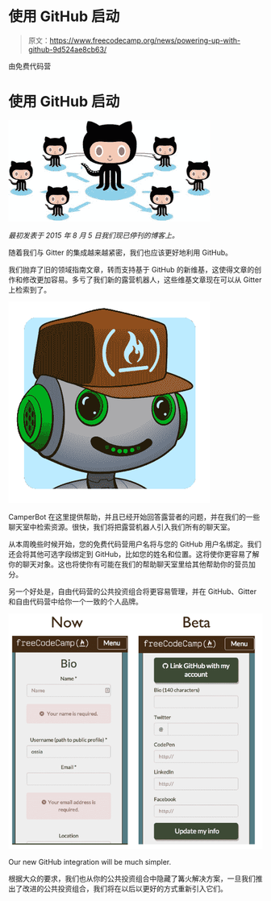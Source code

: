# 使用 GitHub 启动

> 原文：<https://www.freecodecamp.org/news/powering-up-with-github-9d524ae8cb63/>

由免费代码营

# 使用 GitHub 启动

![0*-EgxXHHeg5ZLijuz](img/a25024252747745ac39c2447f2dcfa92.png)

*最初发表于 2015 年 8 月 5 日我们现已停刊的博客上。*

随着我们与 Gitter 的集成越来越紧密，我们也应该更好地利用 GitHub。

我们抛弃了旧的领域指南文章，转而支持基于 GitHub 的新维基，这使得文章的创作和修改更加容易。多亏了我们新的露营机器人，这些维基文章现在可以从 Gitter 上检索到了。

![0*ycoF5Y1hahgWrY0a](img/b8f06598fbc3b44f020867375098c096.png)

CamperBot 在这里提供帮助，并且已经开始回答露营者的问题，并在我们的一些聊天室中检索资源。很快，我们将把露营机器人引入我们所有的聊天室。

从本周晚些时候开始，您的免费代码营用户名将与您的 GitHub 用户名绑定。我们还会将其他可选字段绑定到 GitHub，比如您的姓名和位置。这将使你更容易了解你的聊天对象。这也将使你有可能在我们的帮助聊天室里给其他帮助你的营员加分。

另一个好处是，自由代码营的公共投资组合将更容易管理，并在 GitHub、Gitter 和自由代码营中给你一个一致的个人品牌。

![0*cvQjixcjIZMhCdNC](img/8e76bfcb6f4059e5fe4163fb20e01492.png)

Our new GitHub integration will be much simpler.

根据大众的要求，我们也从你的公共投资组合中隐藏了篝火解决方案，一旦我们推出了改进的公共投资组合，我们将在以后以更好的方式重新引入它们。